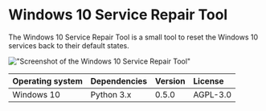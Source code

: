 # Windows 10 Service Repair Tool

The Windows 10 Service Repair Tool is a small tool to reset the Windows 10 services back to their default states.

!["Screenshot of the Windows 10 Service Repair Tool"](https://github.com/ikem-krueger/win10svc/blob/master/Screenshot.png)

| Operating system | Dependencies         | Version | License  |
| :--------------- | :------------------- | :------ | :------- |
| Windows 10       | Python 3.x           | 0.5.0   | AGPL-3.0 |
